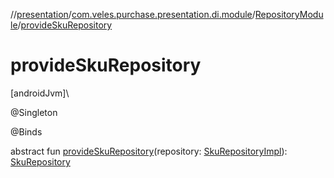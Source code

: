 //[presentation](../../../index.md)/[com.veles.purchase.presentation.di.module](../index.md)/[RepositoryModule](index.md)/[provideSkuRepository](provide-sku-repository.md)

# provideSkuRepository

[androidJvm]\

@Singleton

@Binds

abstract fun [provideSkuRepository](provide-sku-repository.md)(repository: [SkuRepositoryImpl](../../../../data/data/com.veles.purchase.data.repository.sku/-sku-repository-impl/index.md)): [SkuRepository](../../../../domain/domain/com.veles.purchase.domain.repository.sku/-sku-repository/index.md)

